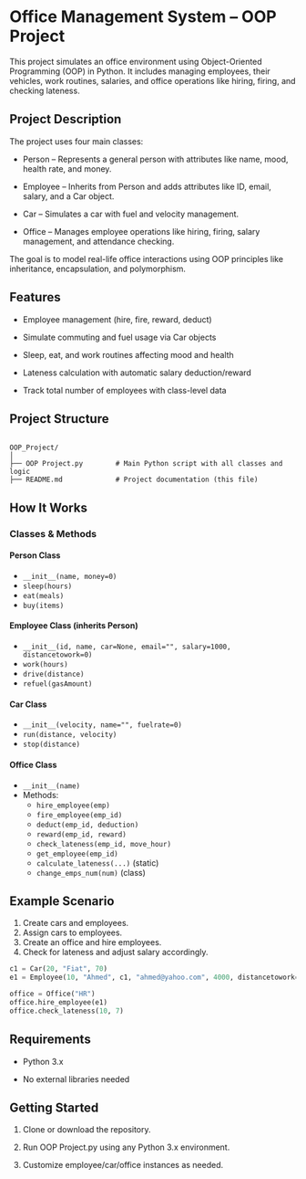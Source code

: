 # Office Management System – OOP Project

This project simulates an office environment using Object-Oriented Programming (OOP) in Python. It includes managing employees, their vehicles, work routines, salaries, and office operations like hiring, firing, and checking lateness.

## Project Description

The project uses four main classes:

  - Person – Represents a general person with attributes like name, mood, health rate, and money.

  - Employee – Inherits from Person and adds attributes like ID, email, salary, and a Car object.

  - Car – Simulates a car with fuel and velocity management.

  - Office – Manages employee operations like hiring, firing, salary management, and attendance checking.

The goal is to model real-life office interactions using OOP principles like inheritance, encapsulation, and polymorphism.

## Features

 - Employee management (hire, fire, reward, deduct)

 - Simulate commuting and fuel usage via Car objects

 - Sleep, eat, and work routines affecting mood and health

 - Lateness calculation with automatic salary deduction/reward

 - Track total number of employees with class-level data

## Project Structure

```

OOP_Project/
│
├── OOP Project.py        # Main Python script with all classes and logic
├── README.md             # Project documentation (this file)

```



## How It Works

### Classes & Methods

#### Person Class
- `__init__(name, money=0)`
- `sleep(hours)`
- `eat(meals)`
- `buy(items)`

#### Employee Class (inherits Person)
- `__init__(id, name, car=None, email="", salary=1000, distancetowork=0)`
- `work(hours)`
- `drive(distance)`
- `refuel(gasAmount)`

#### Car Class
- `__init__(velocity, name="", fuelrate=0)`
- `run(distance, velocity)`
- `stop(distance)`

#### Office Class
- `__init__(name)`
- Methods: 
  - `hire_employee(emp)`
  - `fire_employee(emp_id)`
  - `deduct(emp_id, deduction)`
  - `reward(emp_id, reward)`
  - `check_lateness(emp_id, move_hour)`
  - `get_employee(emp_id)`
  - `calculate_lateness(...)` (static)
  - `change_emps_num(num)` (class)

## Example Scenario

1. Create cars and employees.
2. Assign cars to employees.
3. Create an office and hire employees.
4. Check for lateness and adjust salary accordingly.

```python
c1 = Car(20, "Fiat", 70)
e1 = Employee(10, "Ahmed", c1, "ahmed@yahoo.com", 4000, distancetowork=50)

office = Office("HR")
office.hire_employee(e1)
office.check_lateness(10, 7)
```

## Requirements

- Python 3.x

- No external libraries needed


## Getting Started

1. Clone or download the repository.

2. Run OOP Project.py using any Python 3.x environment.

3. Customize employee/car/office instances as needed.




  ```

